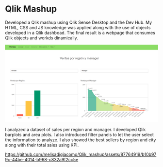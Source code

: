 # Qlik Mashup

Developed a Qlik mashup using Qlik Sense Desktop and the Dev Hub.
My HTML, CSS and JS knowledge was applied along with the use of objects developed in a Qlik dashboad.
The final result is a webpage that consumes Qlik objects and workds dinamically.

![mashup](Mashup_Qlik.png)  

I analyzed a dataset of sales per region and manager. I developed Qlik barplots and area plots. I also introduced filter panels to let the user select the information to analyze. I also showed the best sellers by region and city along with their total sales using KPI.

https://github.com/melisadigiacomo/Qlik_mashup/assets/87764919/b10b979c-44be-4014-b968-c832a9f2cc5e
